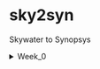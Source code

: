 # sky2syn
Skywater to Synopsys
  <details>
<summary>Week_0</summary>
    
## Document
We are going to understand the given below process 

soft copy of the Hardware using RTL
          
          ---> 1.Processor
               ---> 1.Gate Level Netlist
          
          ---> 2.Peripherals/IPs
               ---> 1.Macros
               ---> 2.Analog IPs 


Using the small part(blue block) which has basic gates, transistors, IPs etc. This create GDSII sent to factory which is Tape-in we get the chips out which is called Tape-out by this we are going to get the chip for that we are going to provide the peripherals for the chip which is taped-out once we get the chip we can interface with different equipments which can work under 100Mhz to 130Mhz like Arduino boards, TV pannels, AC applications etc..

## Yosys


$ git clone https://github.com/YosysHQ/yosys.git
$ cd yosys \
$ sudo apt install make (If make is not installed please install it) \
$ sudo apt-get install build-essential clang bison flex \ 
    libreadline-dev gawk tcl-dev libffi-dev git \ 
    graphviz xdot pkg-config python3 libboost-system-dev \ 
    libboost-python-dev libboost-filesystem-dev zlib1g-dev \
$ make \
$ sudo make install 
 

![Yosys Installed](Week_0/yosys.png)

## Iverilog

$ sudo apt-get install iverilog



![Iverilog Installed](Week_0/iverilog.png)

## GTKWave

$ sudo apt update \
$ sudo apt install gtkwave 

[GTKWave Installed](Week_0/gtkwave.png)






